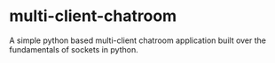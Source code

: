 # multi-client-chatroom
A simple python based multi-client chatroom application built over the fundamentals of sockets in python.
